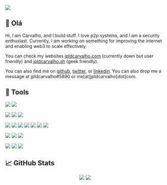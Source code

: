 [![](https://raw.githubusercontent.com/jpldcarvalho/jpldcarvalho/main/assets/header.gif)]()

## 👋 Olá
Hi, I am Carvalho, and I build stuff. I love p2p systems, and I am a security enthusiast.
Currently, I am working on something for improving the internet and enabling web3 to scale effectively.

You can check my websites [jpldcarvalho.com](https://jpldcarvalho.com/) (currently down but user friendly) and [jpldcarvalho.sh](https://jpldcarvalho.sh/) (geek friendly).

You can also find me on [github](https://github.com/jpldcarvalho), [twitter](https://twitter.com/jpldcarvalho), or [linkedin](https://www.linkedin.com/in/jpldcarvalho/). You can also drop me a message at jpldcarvalho#5890 or me[at]jpldcarvalho[dot]com.

## 🔧 Tools
![](https://img.shields.io/badge/OS-Linux-informational?style=flat&logo=archlinux&logoColor=white&color=313340)
![](https://img.shields.io/badge/OS-macOS-informational?style=flat&logo=macos&logoColor=white&color=313340)

![](https://img.shields.io/badge/Shell-Zsh-informational?style=flat&logo=gnu-bash&logoColor=white&color=313340)
![](https://img.shields.io/badge/Shell-Bash-informational?style=flat&logo=gnu-bash&logoColor=white&color=313340)
![](https://img.shields.io/badge/Editor-Vim-informational?style=flat&logo=vim&logoColor=white&color=313340)

![](https://img.shields.io/badge/Tools-Docker-informational?style=flat&logo=docker&logoColor=white&color=313340)
![](https://img.shields.io/badge/Tools-Ansible-informational?style=flat&logo=ansible&logoColor=white&color=313340)
![](https://img.shields.io/badge/Storage-IPFS-informational?style=flat&logo=ipfs&logoColor=white&color=313340)
![](https://img.shields.io/badge/Cloud-GCP-informational?style=flat&logo=googlecloud&logoColor=white&color=313340)
![](https://img.shields.io/badge/Database-PostgreSQL-informational?style=flat&logo=postgresql&logoColor=white&color=313340)
![](https://img.shields.io/badge/Database-MongoDB-informational?style=flat&logo=mongodb&logoColor=white&color=313340)
![](https://img.shields.io/badge/Database-Neo4j-informational?style=flat&logo=neo4j&logoColor=white&color=313340)

![](https://img.shields.io/badge/Code-Python-informational?style=flat&logo=python&logoColor=white&color=313340)
![](https://img.shields.io/badge/Code-Golang-informational?style=flat&logo=go&logoColor=white&color=313340)
![](https://img.shields.io/badge/Code-Solidity-informational?style=flat&logo=solidity&logoColor=white&color=313340)

![](https://img.shields.io/badge/Framework-React-informational?style=flat&logo=react&logoColor=white&color=313340)
![](https://img.shields.io/badge/Code-JavaScript-informational?style=flat&logo=javascript&logoColor=white&color=313340)
![](https://img.shields.io/badge/Code-TypeScript-informational?style=flat&logo=typescript&logoColor=white&color=313340)

## &#x1f4c8; GitHub Stats
<div align="center">
  <img src="https://github-readme-stats.vercel.app/api?username=jpldcarvalho&show_icons=true&line_height=27&count_private=true&title_color=c9cacc&text_color=c9cacc&icon_color=774c54&bg_color=313340" />
  <img src="https://github-readme-stats.vercel.app/api/top-langs/?username=jpldcarvalho&hide=shell&title_color=c9cacc&text_color=c9cacc&bg_color=313340&langs_count=3" />
</div>

